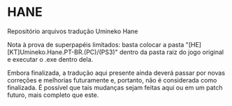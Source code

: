 # HANE
Repositório arquivos tradução Umineko Hane

Nota à prova de superpapéis limitados: basta colocar a pasta "[HE][KT]Umineko.Hane.PT-BR.(PC)/(PS3)" dentro da pasta raiz do jogo original e executar o .exe dentro dela.

Embora finalizada, a tradução aqui presente ainda deverá passar por novas correções e melhorias futuramente e, portanto, não é considerada como finalizada.
É possível que tais mudanças sejam feitas aqui ou em um patch futuro, mais completo que este.
